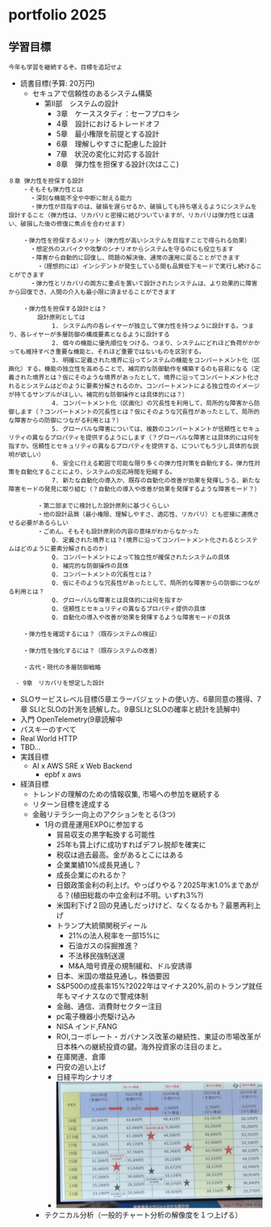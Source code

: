 # portfolio 2025

## 学習目標

`今年も学習を継続するぞ。目標を追記せよ`

- 読書目標(予算: 20万円)
  - セキュアで信頼性のあるシステム構築
    - 第II部　システムの設計
      - 3章　ケーススタディ：セーフプロキシ
      - 4章　設計におけるトレードオフ
      - 5章　最小権限を前提とする設計
      - 6章　理解しやすさに配慮した設計
      - 7章　状況の変化に対応する設計
      - 8章　弾力性を担保する設計(次はここ)
```
８章 弾力性を担保する設計
    ・そもそも弾力性とは
      ・深刻な機能不全や中断に耐える能力
      ・弾力性が目指すのは、破損を遅らせるか、破損しても持ち堪えるようにシステムを設計すること（弾力性は、リカバリと密接に結びついていますが、リカバリは弾力性とは違い、破損した後の修復に焦点を合わせます）

    ・弾力性を担保するメリット（弾力性が高いシステムを目指すことで得られる効果）
      ・想定外のスパイクや攻撃のシナリオからシステムを守るのにも役立ちます
      ・障害から自動的に回復し、問題の解決後、通常の運用に戻ることができます
        ・（理想的には）インシデントが発生している間も品質低下モードで実行し続けることができます
      ・弾力性とリカバリの両方に重点を置いて設計されたシステムは、より効果的に障害から回復でき、人間の介入も最小限に済ませることができます

    ・弾力性を担保する設計とは？
        設計原則としては
            1. システム内の各レイヤーが独立して弾力性を持つように設計する。つまり、各レイヤーが多層防御の構成要素となるように設計する
            2. 個々の機能に優先順位をつける。つまり、システムにどれほど負荷がかかっても維持すべき重要な機能と、それほど重要ではないものを区別する。
            3. 明確に定義された境界に沿ってシステムの機能をコンパートメント化（区画化）する。機能の独立性を高めることで、補完的な防御動作を構築するのも容易になる（定義された境界とは？仮にそのような境界があったとして、境界に沿ってコンパートメント化されるとシステムはどのように要素分解されるのか。コンパートメントによる独立性のイメージが持てるサンプルがほしい。補完的な防御操作とは具体的には？）
            4. コンパートメント化（区画化）の冗長性を利用して、局所的な障害から防御します（？コンパートメントの冗長性とは？仮にそのような冗長性があったとして、局所的な障害からの防御につながる利用とは？）
            5. グローバルな障害については、複数のコンパートメントが信頼性とセキュリティの異なるプロパティを提供するようにします（？グローバルな障害とは具体的には何を指すか。信頼性とセキュリティの異なるプロパティを提供する、についてもう少し具体的な説明が欲しい）
            6. 安全に行える範囲で可能な限り多くの弾力性対策を自動化する。弾力性対策を自動化することにより、システムの反応時間を短縮する。
            7. 新たな自動化の導入か、既存の自動化の改善が効果を発揮しうる、新たな障害モードの発見に取り組む（？自動化の導入や改善が効果を発揮するような障害モード？）

        ・第二部までに検討した設計原則に基づくらしい
        ・他の設計品質（最小権限、理解しやすさ、適応性、リカバリ）とも密接に連携させる必要があるらしい
        ・ごめん、そもそも設計原則の内容の意味がわからなかった
            Q. 定義された境界とは？(境界に沿ってコンパートメント化されるとシステムはどのように要素分解されるのか)
            Q. コンパートメントによって独立性が確保されたシステムの具体
            Q. 補完的な防御操作の具体
            Q. コンパートメントの冗長性とは？
            Q. 仮にそのような冗長性があったとして、局所的な障害からの防御につながる利用とは？
            Q. グローバルな障害とは具体的には何を指すか
            Q. 信頼性とセキュリティの異なるプロパティ提供の具体
            Q. 自動化の導入や改善が効果を発揮するような障害モードの具体

    ・弾力性を確認するには？（既存システムの検証）

    ・弾力性を強化するには？（既存システムの改善）

    ・古代・現代の多層防御戦略

```
      - 9章　リカバリを想定した設計
  - SLOサービスレベル目標(5章エラーバジェットの使い方、6章同意の獲得、7章 SLIとSLOの計測を読解した。9章SLIとSLOの確率と統計を読解中)
  - 入門 OpenTelemetry(9章読解中
  - パスキーのすべて
  - Real World HTTP
  - TBD...
- 実践目標
  - AI x AWS SRE x Web Backend
    - epbf x aws 
- 経済目標
  - トレンドの理解のための情報収集, 市場への参加を継続する
  - リターン目標を達成する
  - 金融リテラシー向上のアクションをとる(3つ)
    - 1月の資産運用EXPOに参加する
      - 貿易収支の黒字転換する可能性
      - 25年も賃上げに成功すればデフレ脱却を確実に
      - 税収は過去最高。金があるとこにはある
      - 企業業績10%成長見通し？
      - 成長企業にのれるか？
      - 日銀政策金利の利上げ。やっぱりやる？2025年末1.0%まであがる？(植田総裁の中立金利は不明。いずれ3%?)
      - 米国利下げ２回の見通しだっけけど、なくなるかも？最悪再利上げ
      - トランプ大統領関税ディール
        - 21%の法人税率を一部15%に
        - 石油ガスの採掘推進？
        - 不法移民強制送還
        - M&A,暗号資産の規制緩和、ドル安誘導
      - 日本、米国の増益見通し。株価要因
      - S&P500の成長率15%?2022年はマイナス20%,前のトランプ就任年もマイナスなので警戒体制
      - 金融、通信、消費財セクター注目
      - pc電子機器小売駆け込み
      - NISA インド,FANG
      - ROI,コーポレート・ガバナンス改革の継続性、東証の市場改革が日本株への継続投資の鍵。海外投資家の注目のまと。
      - 在庫関連、倉庫
      - 円安の追い上げ
      - 日経平均シナリオ
      - ![IMG](20250118_102454.jpg)
    - テクニカル分析（一般的チャート分析の解像度を１つ上げる）
